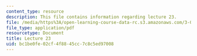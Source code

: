 ```yaml
---
content_type: resource
description: This file contains information regarding lecture 23.
file: /media/https%3A/open-learning-course-data-rc.s3.amazonaws.com/3-024-electronic-optical-and-magnetic-properties-of-materials-spring-2013/bc1be0fe02cf4f8845cc7c8c5ed97008_MIT3_024S13_2012lec23.pdf
file_type: application/pdf
resourcetype: Document
title: Lecture 23
uid: bc1be0fe-02cf-4f88-45cc-7c8c5ed97008
---
```


